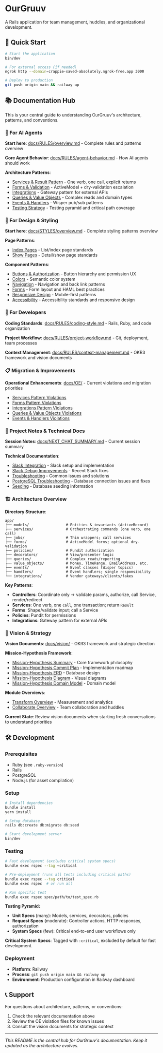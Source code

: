 # OurGruuv

A Rails application for team management, huddles, and organizational development.

## 🚀 Quick Start

```bash
# Start the application
bin/dev

# For external access (if needed)
ngrok http --domain=crappie-saved-absolutely.ngrok-free.app 3000

# Deploy to production
git push origin main && railway up
```

## 📚 Documentation Hub

This is your central guide to understanding OurGruuv's architecture, patterns, and conventions.

### 🎯 For AI Agents

**Start here**: [docs/RULES/overview.md](docs/RULES/overview.md) - Complete rules and patterns overview

**Core Agent Behavior**: [docs/RULES/agent-behavior.md](docs/RULES/agent-behavior.md) - How AI agents should work

**Architecture Patterns**:
- [Services & Result Pattern](docs/RULES/services-patterns.md) - One verb, one call, explicit returns
- [Forms & Validation](docs/RULES/forms-validation.md) - ActiveModel + dry-validation escalation
- [Integrations](docs/RULES/integrations.md) - Gateway pattern for external APIs
- [Queries & Value Objects](docs/RULES/queries-value-objects.md) - Complex reads and domain types
- [Events & Handlers](docs/RULES/events-handlers.md) - Wisper pub/sub patterns
- [Testing Strategy](docs/RULES/testing-strategy.md) - Testing pyramid and critical path coverage

### 🎨 For Design & Styling

**Start here**: [docs/STYLES/overview.md](docs/STYLES/overview.md) - Complete styling patterns overview

**Page Patterns**:
- [Index Pages](docs/STYLES/index-pages.md) - List/index page standards
- [Show Pages](docs/STYLES/show-pages.md) - Detail/show page standards

**Component Patterns**:
- [Buttons & Authorization](docs/STYLES/buttons.md) - Button hierarchy and permission UX
- [Colors](docs/STYLES/colors.md) - Semantic color system
- [Navigation](docs/STYLES/navigation.md) - Navigation and back link patterns
- [Forms](docs/STYLES/forms.md) - Form layout and HAML best practices
- [Responsive Design](docs/STYLES/responsive.md) - Mobile-first patterns
- [Accessibility](docs/STYLES/accessibility.md) - Accessibility standards and responsive design

### 🔧 For Developers

**Coding Standards**: [docs/RULES/coding-style.md](docs/RULES/coding-style.md) - Rails, Ruby, and code organization

**Project Workflow**: [docs/RULES/project-workflow.md](docs/RULES/project-workflow.md) - Git, deployment, team processes

**Context Management**: [docs/RULES/context-management.md](docs/RULES/context-management.md) - OKR3 framework and vision documents

### 📋 Migration & Improvements

**Operational Enhancements**: [docs/OE/](docs/OE/) - Current violations and migration priorities

- [Services Pattern Violations](docs/OE/services-pattern-violations.md)
- [Forms Pattern Violations](docs/OE/forms-pattern-violations.md)
- [Integrations Pattern Violations](docs/OE/integrations-pattern-violations.md)
- [Queries & Value Objects Violations](docs/OE/queries-value-objects-violations.md)
- [Events & Handlers Violations](docs/OE/events-handlers-violations.md)

### 📝 Project Notes & Technical Docs

**Session Notes**: [docs/NEXT_CHAT_SUMMARY.md](docs/NEXT_CHAT_SUMMARY.md) - Current session summary

**Technical Documentation**:
- [Slack Integration](docs/SLACK_INTEGRATION.md) - Slack setup and implementation
- [Slack Debug Improvements](docs/SLACK_DEBUG_IMPROVEMENTS.md) - Recent Slack fixes
- [Troubleshooting](docs/TROUBLESHOOTING.md) - Common issues and solutions
- [PostgreSQL Troubleshooting](docs/postgres_troubleshooting.md) - Database connection issues and fixes
- [Seeding](docs/SEEDING.md) - Database seeding information

### 🏗️ Architecture Overview

**Directory Structure**:
```
app/
├── models/                 # Entities & invariants (ActiveRecord)
├── services/               # Orchestrating commands (one verb, one call)
├── jobs/                   # Thin wrappers; call services
├── forms/                  # ActiveModel forms; optional dry-validation
├── policies/               # Pundit authorization
├── decorators/             # View/presenter logic
├── queries/                # Complex reads/reporting
├── value_objects/          # Money, TimeRange, EmailAddress, etc.
├── events/                 # Event classes (Wisper topics)
├── handlers/               # Event handlers; single responsibility
└── integrations/           # Vendor gateways/clients/fakes
```

**Key Patterns**:
- **Controllers**: Coordinate only → validate params, authorize, call Service, render/redirect
- **Services**: One verb, one `call`, one transaction; return `Result`
- **Forms**: Shape/validate input; call a Service
- **Policies**: Pundit for permissions
- **Integrations**: Gateway pattern for external APIs

### 🎯 Vision & Strategy

**Vision Documents**: [docs/vision/](docs/vision/) - OKR3 framework and strategic direction

**Mission-Hypothesis Framework**: 
- [Mission-Hypothesis Summary](docs/vision/Mission-Hypothesis-Summary.md) - Core framework philosophy
- [Mission-Hypothesis Commit Plan](docs/vision/Mission-Hypothesis-Commit-Plan.md) - Implementation roadmap
- [Mission-Hypothesis ERD](docs/vision/Mission-Hypothesis-ERD.md) - Database design
- [Mission-Hypothesis Diagram](docs/vision/Mission-Hypothesis-Diagram.md) - Visual diagrams
- [Mission-Hypothesis Domain Model](docs/vision/Mission-Hypothesis-Domain-Model.md) - Domain model

**Module Overviews**:
- [Transform Overview](docs/vision/Transform--Overview.md) - Measurement and analytics
- [Collaborate Overview](docs/vision/Collab--Overview.md) - Team collaboration and huddles

**Current State**: Review vision documents when starting fresh conversations to understand priorities

## 🛠️ Development

### Prerequisites
- Ruby (see `.ruby-version`)
- Rails
- PostgreSQL
- Node.js (for asset compilation)

### Setup
```bash
# Install dependencies
bundle install
yarn install

# Setup database
rails db:create db:migrate db:seed

# Start development server
bin/dev
```

### Testing
```bash
# Fast development (excludes critical system specs)
bundle exec rspec --tag ~critical

# Pre-deployment (runs all tests including critical paths)
bundle exec rspec --tag critical
bundle exec rspec  # or run all

# Run specific test
bundle exec rspec spec/path/to/test_spec.rb
```

**Testing Pyramid:**
- **Unit Specs** (many): Models, services, decorators, policies
- **Request Specs** (moderate): Controller actions, HTTP responses, authorization
- **System Specs** (few): Critical end-to-end user workflows only

**Critical System Specs**: Tagged with `:critical`, excluded by default for fast development.

### Deployment
- **Platform**: Railway
- **Process**: `git push origin main && railway up`
- **Environment**: Production configuration in Railway dashboard

## 📞 Support

For questions about architecture, patterns, or conventions:
1. Check the relevant documentation above
2. Review the OE violation files for known issues
3. Consult the vision documents for strategic context

---

*This README is the central hub for OurGruuv's documentation. Keep it updated as the architecture evolves.*